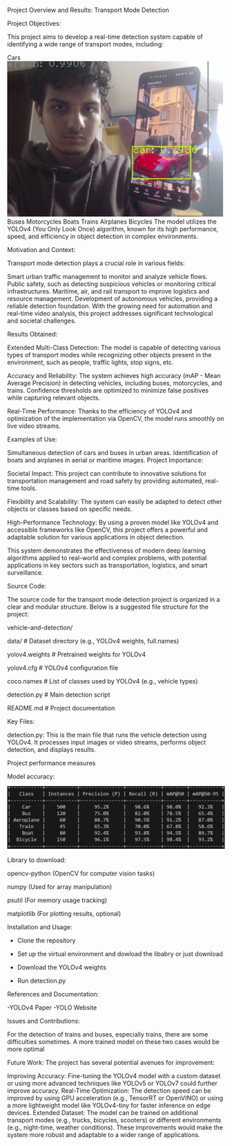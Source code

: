 Project Overview and Results: Transport Mode Detection

Project Objectives:

This project aims to develop a real-time detection system capable of identifying a wide range of transport modes, including:

Cars
![](images/car.png)
Buses
Motorcycles
Boats
Trains
Airplanes
Bicycles
The model utilizes the YOLOv4 (You Only Look Once) algorithm, known for its high performance, speed, and efficiency in object detection in complex environments.

Motivation and Context:

Transport mode detection plays a crucial role in various fields:

Smart urban traffic management to monitor and analyze vehicle flows.
Public safety, such as detecting suspicious vehicles or monitoring critical infrastructures.
Maritime, air, and rail transport to improve logistics and resource management.
Development of autonomous vehicles, providing a reliable detection foundation.
With the growing need for automation and real-time video analysis, this project addresses significant technological and societal challenges.

Results Obtained:

Extended Multi-Class Detection: The model is capable of detecting various types of transport modes while recognizing other objects present in the environment, such as people, traffic lights, stop signs, etc.

Accuracy and Reliability: The system achieves high accuracy (mAP - Mean Average Precision) in detecting vehicles, including buses, motorcycles, and trains. Confidence thresholds are optimized to minimize false positives while capturing relevant objects.

Real-Time Performance: Thanks to the efficiency of YOLOv4 and optimization of the implementation via OpenCV, the model runs smoothly on live video streams.

Examples of Use:

Simultaneous detection of cars and buses in urban areas.
Identification of boats and airplanes in aerial or maritime images.
Project Importance:

Societal Impact: This project can contribute to innovative solutions for transportation management and road safety by providing automated, real-time tools.

Flexibility and Scalability: The system can easily be adapted to detect other objects or classes based on specific needs.

High-Performance Technology: By using a proven model like YOLOv4 and accessible frameworks like OpenCV, this project offers a powerful and adaptable solution for various applications in object detection.

This system demonstrates the effectiveness of modern deep learning algorithms applied to real-world and complex problems, with potential applications in key sectors such as transportation, logistics, and smart surveillance.


Source Code:

The source code for the transport mode detection project is organized in a clear and modular structure. Below is a suggested file structure for the project:

vehicle-and-detection/

data/                    # Dataset directory (e.g., YOLOv4 weights, full.names)

yolov4.weights        # Pretrained weights for YOLOv4

yolov4.cfg            # YOLOv4 configuration file

coco.names            # List of classes used by YOLOv4 (e.g., vehicle types)


detection.py          # Main detection script

README.md                # Project documentation


Key Files:

detection.py: This is the main file that runs the vehicle detection using YOLOv4. It processes input images or video streams, performs object detection, and displays results.

Project performance measures

Model accuracy:

![](images/perf.png)


Library to download:

opencv-python (OpenCV for computer vision tasks)

numpy (Used for array manipulation)

psutil (For memory usage tracking)

matplotlib (For plotting results, optional)

Installation and Usage:

- Clone the repository

- Set up the virtual environment and dowload the libabry or just download

- Download the YOLOv4 weights

- Run detection.py

References and Documentation:

-YOLOv4 Paper
-YOLO Website

Issues and Contributions:


For the detection of trains and buses, especially trains, there are some difficulties sometimes. A more trained model on these two cases would be more optimal

Future Work:
The project has several potential avenues for improvement:

Improving Accuracy: Fine-tuning the YOLOv4 model with a custom dataset or using more advanced techniques like YOLOv5 or YOLOv7 could further improve accuracy.
Real-Time Optimization: The detection speed can be improved by using GPU acceleration (e.g., TensorRT or OpenVINO) or using a more lightweight model like YOLOv4-tiny for faster inference on edge devices.
Extended Dataset: The model can be trained on additional transport modes (e.g., trucks, bicycles, scooters) or different environments (e.g., night-time, weather conditions).
These improvements would make the system more robust and adaptable to a wider range of applications.